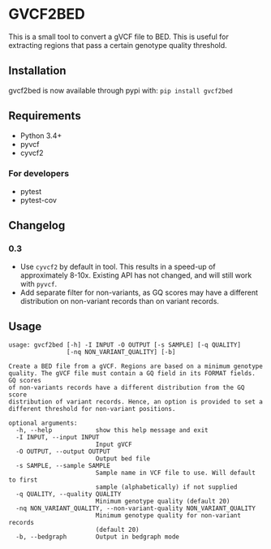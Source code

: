 GVCF2BED
========

This is a small tool to convert a gVCF file to BED.
This is useful for extracting regions that pass a certain genotype quality threshold.
 

## Installation

gvcf2bed is now available through pypi with: 
`pip install gvcf2bed` 


## Requirements

* Python 3.4+
* pyvcf
* cyvcf2

### For developers

* pytest
* pytest-cov

## Changelog

### 0.3 

* Use `cyvcf2` by default in tool. This results in a speed-up of approximately
8-10x. Existing API has not changed, and will still work with `pyvcf`.
* Add separate filter for non-variants, as GQ scores may have a different
distribution on non-variant records than on variant records.


## Usage

```
usage: gvcf2bed [-h] -I INPUT -O OUTPUT [-s SAMPLE] [-q QUALITY]
                [-nq NON_VARIANT_QUALITY] [-b]

Create a BED file from a gVCF. Regions are based on a minimum genotype
quality. The gVCF file must contain a GQ field in its FORMAT fields. GQ scores
of non-variants records have a different distribution from the GQ score
distribution of variant records. Hence, an option is provided to set a
different threshold for non-variant positions.

optional arguments:
  -h, --help            show this help message and exit
  -I INPUT, --input INPUT
                        Input gVCF
  -O OUTPUT, --output OUTPUT
                        Output bed file
  -s SAMPLE, --sample SAMPLE
                        Sample name in VCF file to use. Will default to first
                        sample (alphabetically) if not supplied
  -q QUALITY, --quality QUALITY
                        Minimum genotype quality (default 20)
  -nq NON_VARIANT_QUALITY, --non-variant-quality NON_VARIANT_QUALITY
                        Minimum genotype quality for non-variant records
                        (default 20)
  -b, --bedgraph        Output in bedgraph mode

```